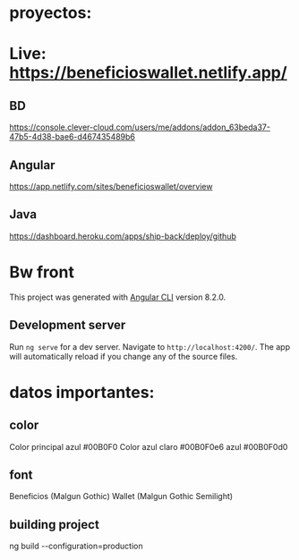 # proyectos:

# Live: https://beneficioswallet.netlify.app/


## BD
https://console.clever-cloud.com/users/me/addons/addon_63beda37-47b5-4d38-bae6-d467435489b6
## Angular
https://app.netlify.com/sites/beneficioswallet/overview
## Java
https://dashboard.heroku.com/apps/ship-back/deploy/github

# Bw front

This project was generated with [Angular CLI](https://github.com/angular/angular-cli) version 8.2.0.

## Development server

Run `ng serve` for a dev server. Navigate to `http://localhost:4200/`. The app will automatically reload if you change any of the source files.

# datos importantes:
## color
Color principal azul #00B0F0
Color azul claro     #00B0F0e6
      azul           #00B0F0d0
## font      
Beneficios (Malgun Gothic)
Wallet (Malgun Gothic Semilight)

## building project
ng build --configuration=production
